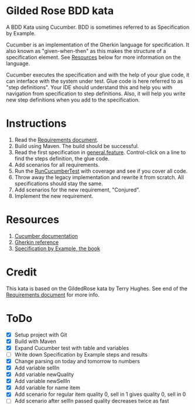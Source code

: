 # Gilded Rose BDD kata
A BDD Kata using Cucumber. BDD is sometimes referred to as Specification by Example.

Cucumber is an implementation of the Gherkin language for specification. It also known as "given-when-then" as this
makes the structure of a specification element. See [Resources](#Resources) below for more information on the language.

Cucumber executes the specification and with the help of your glue code, it can interface with the system under test.
Glue code is here referred to as "step definitions". Your IDE should understand this and help you with navigation 
from specification to step definitions. Also, it will help you write new step definitions when you add to the 
specification. 

# Instructions

1. Read the [Requirements document](Requirements.md).
1. Build using Maven. The build should be successful.
1. Read the first specification in [general.feature](src/test/resources/specification/general.feature).
Control-click on a line to find the steps definition, the glue code.
1. Add scenarios for all requirements.
1. Run the [RunCucumberTest](src/test/java/RunCucumberTest.java) with coverage and see if you cover all code.
1. Throw away the legacy implementation and rewrite it from scratch. All specifications should stay the same.
1. Add scenarios for the new requirement, "Conjured". 
1. Implement the new requirement.

# Resources

1. [Cucumber documentation](https://cucumber.io/docs)
1. [Gherkin reference](https://cucumber.io/docs/reference) 
1. [Specification by Example, the book](https://gojko.net/books/specification-by-example/)

# Credit

This kata is based on the GildedRose kata by Terry Hughes. 
See end of the [Requirements document](Requirements.md) for more info.

# ToDo
- [x] Setup project with Git
- [x] Build with Maven
- [x] Expand Cucumber test with table and variables
- [ ] Write down Specification by Example steps and results
- [x] Change parsing on today and tomorrow to numbers
- [x] Add variable sellIn
- [x] Add variable newQuality
- [x] Add variable newSellIn
- [x] Add variable for name item
- [x] Add scenario for regular item quality 0, sell in 1 gives quality 0, sell in 0
- [ ] Add scenario after sellIn passed quality decreases twice as fast